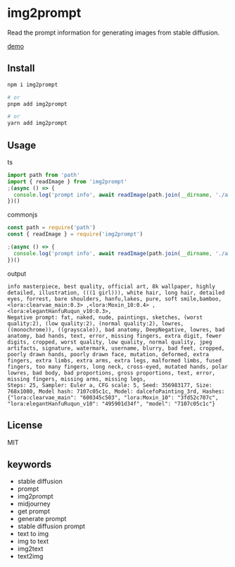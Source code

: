 # img2prompt

Read the prompt information for generating images from stable diffusion.

[demo](./assets/demo.png)

## Install

```bash
npm i img2prompt

# or
pnpm add img2prompt

# or
yarn add img2prompt
```

## Usage

ts

```typescript
import path from 'path'
import { readImage } from 'img2prompt'
;(async () => {
  console.log('prompt info', await readImage(path.join(__dirname, './a.png')))
})()
```

commonjs

```js
const path = require('path')
const { readImage } = require('img2prompt')

;(async () => {
  console.log('prompt info', await readImage(path.join(__dirname, './a.png')))
})()
```

output

```
info masterpiece, best quality, official art, 8k wallpaper, highly detailed, illustration, (((1 girl))), white hair, long hair, detailed eyes, forrest, bare shoulders, hanfu,lakes, pure, soft smile,bamboo, <lora:clearvae_main:0.3> ,<lora:Moxin_10:0.4> , <lora:elegantHanfuRuqun_v10:0.3>,
Negative prompt: fat, naked, nude, paintings, sketches, (worst quality:2), (low quality:2), (normal quality:2), lowres, ((monochrome)), ((grayscale)), bad anatomy, DeepNegative, lowres, bad anatomy, bad hands, text, error, missing fingers, extra digit, fewer digits, cropped, worst quality, low quality, normal quality, jpeg artifacts, signature, watermark, username, blurry, bad feet, cropped, poorly drawn hands, poorly drawn face, mutation, deformed, extra fingers, extra limbs, extra arms, extra legs, malformed limbs, fused fingers, too many fingers, long neck, cross-eyed, mutated hands, polar lowres, bad body, bad proportions, gross proportions, text, error, missing fingers, missing arms, missing legs,
Steps: 25, Sampler: Euler a, CFG scale: 5, Seed: 356983177, Size: 768x1080, Model hash: 7107c05c1c, Model: dalcefoPainting_3rd, Hashes: {"lora:clearvae_main": "600345c503", "lora:Moxin_10": "3fd52c707c", "lora:elegantHanfuRuqun_v10": "495901d34f", "model": "7107c05c1c"}
```

## License

MIT

## keywords

- stable diffusion
- prompt
- img2prompt
- midjourney
- get prompt
- generate prompt
- stable diffusion prompt
- text to img
- img to text
- img2text
- text2img
